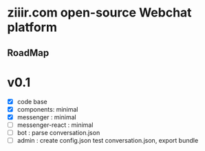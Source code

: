 # ziiir.com open-source Webchat platform

## RoadMap
# v0.1
- [x] code base
- [x] components: minimal
- [x] messenger : minimal
- [ ] messenger-react : minimal
- [ ] bot : parse conversation.json
- [ ] admin : create config.json test conversation.json, export bundle
